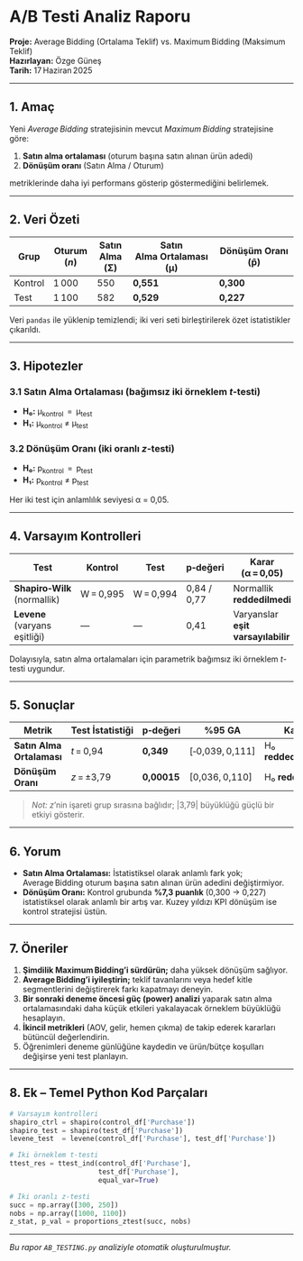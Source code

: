
# A/B Testi Analiz Raporu

**Proje:** Average Bidding (Ortalama Teklif) vs. Maximum Bidding (Maksimum Teklif)  
**Hazırlayan:** Özge Güneş  
**Tarih:** 17 Haziran 2025  

---

## 1. Amaç  

Yeni *Average Bidding* stratejisinin mevcut *Maximum Bidding* stratejisine göre:

1. **Satın alma ortalaması** (oturum başına satın alınan ürün adedi)  
2. **Dönüşüm oranı** (Satın Alma / Oturum)

metriklerinde daha iyi performans gösterip göstermediğini belirlemek.

---

## 2. Veri Özeti  

| Grup | Oturum (_n_) | Satın Alma (Σ) | Satın Alma Ortalaması (μ) | Dönüşüm Oranı (p̂) |
|------|--------------|----------------|---------------------------|--------------------|
| Kontrol | 1 000 | 550 | **0,551** | **0,300** |
| Test    | 1 100 | 582 | **0,529** | **0,227** |

Veri `pandas` ile yüklenip temizlendi; iki veri seti birleştirilerek özet istatistikler çıkarıldı.

---

## 3. Hipotezler  

### 3.1 Satın Alma Ortalaması (bağımsız iki örneklem *t*-testi)

* **H₀:** μ<sub>kontrol</sub>  =  μ<sub>test</sub>  
* **H₁:** μ<sub>kontrol</sub> ≠ μ<sub>test</sub>

### 3.2 Dönüşüm Oranı (iki oranlı *z*-testi)

* **H₀:** p<sub>kontrol</sub>  =  p<sub>test</sub>  
* **H₁:** p<sub>kontrol</sub> ≠ p<sub>test</sub>

Her iki test için anlamlılık seviyesi α = 0,05.

---

## 4. Varsayım Kontrolleri  

| Test | Kontrol | Test | p‑değeri | Karar (α = 0,05) |
|------|---------|------|---------|------------------|
| **Shapiro‑Wilk** (normallik) | W = 0,995 | W = 0,994 | 0,84 / 0,77 | Normallik **reddedilmedi** |
| **Levene** (varyans eşitliği) | — | — | 0,41 | Varyanslar **eşit varsayılabilir** |

Dolayısıyla, satın alma ortalamaları için parametrik bağımsız iki örneklem *t*-testi uygundur.

---

## 5. Sonuçlar  

| Met﻿rik | Test İstatistiği | p‑değeri | %95 GA | Karar |
|---------|-----------------|----------|--------|-------|
| **Satın Alma Ortalaması** | *t* = 0,94 | **0,349** | [‑0,039, 0,111] | H₀ **reddedilemedi** |
| **Dönüşüm Oranı** | *z* = ±3,79 | **0,00015** | [0,036, 0,110] | H₀ **reddedildi** |

> *Not:* *z*’nin işareti grup sırasına bağlıdır; |3,79| büyüklüğü güçlü bir etkiyi gösterir.

---

## 6. Yorum  

* **Satın Alma Ortalaması:** İstatistiksel olarak anlamlı fark yok; Average Bidding oturum başına satın alınan ürün adedini değiştirmiyor.  
* **Dönüşüm Oranı:** Kontrol grubunda **%7,3 puanlık** (0,300 → 0,227) istatistiksel olarak anlamlı bir artış var. Kuzey yıldızı KPI dönüşüm ise kontrol stratejisi üstün.

---

## 7. Öneriler  

1. **Şimdilik Maximum Bidding’i sürdürün;** daha yüksek dönüşüm sağlıyor.  
2. **Average Bidding’i iyileştirin;** teklif tavanlarını veya hedef kitle segmentlerini değiştirerek farkı kapatmayı deneyin.  
3. **Bir sonraki deneme öncesi güç (power) analizi** yaparak satın alma ortalamasındaki daha küçük etkileri yakalayacak örneklem büyüklüğü hesaplayın.  
4. **İkincil metrikleri** (AOV, gelir, hemen çıkma) de takip ederek kararları bütüncül değerlendirin.  
5. Öğrenimleri deneme günlüğüne kaydedin ve ürün/bütçe koşulları değişirse yeni test planlayın.

---

## 8. Ek – Temel Python Kod Parçaları  

```python
# Varsayım kontrolleri
shapiro_ctrl = shapiro(control_df['Purchase'])
shapiro_test = shapiro(test_df['Purchase'])
levene_test  = levene(control_df['Purchase'], test_df['Purchase'])

# İki örneklem t-testi
ttest_res = ttest_ind(control_df['Purchase'],
                      test_df['Purchase'],
                      equal_var=True)

# İki oranlı z-testi
succ = np.array([300, 250])
nobs = np.array([1000, 1100])
z_stat, p_val = proportions_ztest(succ, nobs)
```

---

*Bu rapor `AB_TESTING.py` analiziyle otomatik oluşturulmuştur.*

